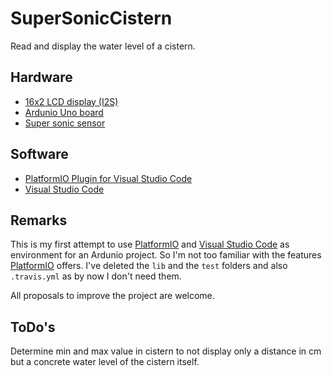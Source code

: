 # SuperSonicCistern

Read and display the water level of a cistern.

## Hardware

- [16x2 LCD display (I2S)][16x2I2S]
- [Ardunio Uno board][AUno]
- [Super sonic sensor][HCSR04]

## Software

- [PlatformIO Plugin for Visual Studio Code][PIO]
- [Visual Studio Code][VSC]

## Remarks

This is my first attempt to use [PlatformIO][PIO] and [Visual Studio Code][VSC] as environment
for an Ardunio project. So I'm not too familiar with the features [PlatformIO][PIO] offers.
I've deleted the ```lib``` and the ```test``` folders and also ```.travis.yml``` as by now I don't need them.

All proposals to improve the project are welcome.

## ToDo's

Determine min and max value in cistern to not display only a distance in cm but
a concrete water level of the cistern itself.

[16x2I2S]: https://www.oddwires.com/16x2-lcd-display-with-i2c-interface/
[AUno]: https://store.arduino.cc/arduino-uno-rev3
[HCSR04]: https://www.amazon.de/HC-SR04-Entfernung-Messumformer-Ultraschall-Modul-Arduino/dp/B00BIZQWYE
[PIO]: https://platformio.org/
[VSC]: https://code.visualstudio.com/
